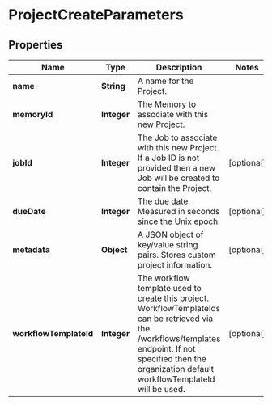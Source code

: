 

# ProjectCreateParameters

## Properties

Name | Type | Description | Notes
------------ | ------------- | ------------- | -------------
**name** | **String** | A name for the Project. | 
**memoryId** | **Integer** | The Memory to associate with this new Project. | 
**jobId** | **Integer** | The Job to associate with this new Project. If a Job ID is not provided then a new Job will be created to contain the Project.  |  [optional]
**dueDate** | **Integer** | The due date. Measured in seconds since the Unix epoch. |  [optional]
**metadata** | **Object** | A JSON object of key/value string pairs. Stores custom project information. |  [optional]
**workflowTemplateId** | **Integer** | The workflow template used to create this project. WorkflowTemplateIds can be retrieved via the /workflows/templates endpoint. If not specified then the organization default workflowTemplateId will be used. |  [optional]




